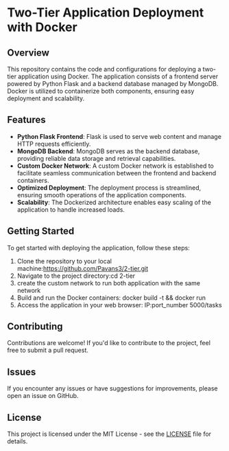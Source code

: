 # Two-Tier Application Deployment with Docker

## Overview

This repository contains the code and configurations for deploying a two-tier application using Docker. The application consists of a frontend server powered by Python Flask and a backend database managed by MongoDB. Docker is utilized to containerize both components, ensuring easy deployment and scalability.

## Features

- **Python Flask Frontend**: Flask is used to serve web content and manage HTTP requests efficiently.
- **MongoDB Backend**: MongoDB serves as the backend database, providing reliable data storage and retrieval capabilities.
- **Custom Docker Network**: A custom Docker network is established to facilitate seamless communication between the frontend and backend containers.
- **Optimized Deployment**: The deployment process is streamlined, ensuring smooth operations of the application components.
- **Scalability**: The Dockerized architecture enables easy scaling of the application to handle increased loads.

## Getting Started

To get started with deploying the application, follow these steps:

1. Clone the repository to your local machine:https://github.com/Pavans3/2-tier.git
2. Navigate to the project directory:cd 2-tier
3. create the custom network to run both application with the same network 
4. Build and run the Docker containers: docker build -t && docker run 
5. Access the application in your web browser: IP:port_number 5000/tasks


## Contributing

Contributions are welcome! If you'd like to contribute to the project, feel free to submit a pull request.

## Issues

If you encounter any issues or have suggestions for improvements, please open an issue on GitHub.

## License

This project is licensed under the MIT License - see the [LICENSE](LICENSE) file for details.






